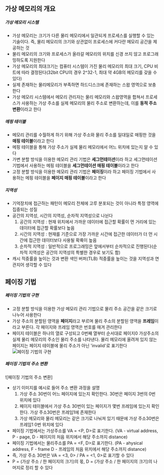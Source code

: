 ## 가상 메모리의 개요

##### 가상 메모리 시스템
- 가상 메모리는 크기가 다른 물리 메모리에서 일관되게 프로세스를 실행할 수 있는 기술이다. 즉, 물리 메모리의 크기와 상관없이 프로세스에 커다란 메모리 공간을 제공하는 것
- 물리 메모리의 크기와 프로세스가 올라갈 메모리의 위치를 신경 쓰지 않고 프로그래밍하도록 지원한다
- 가상 메모리의 최대크기는 컴퓨터 시스템이 가진 물리 메모리의 최대 크기, CPU 비트에 따라 결정된다(32bit CPU의 경우 2^32-1, 최대 약 4GB의 메모리를 갖을 수 있다)
- 실제 존재하는 물리메모리가 부족하면 하드디스크에 존재하는 스왑 영역으로 보충한다
- 가상 메모리 시스템에서 메모리 관리자는 물리 메모리와 스왑영역을 합쳐서 프로세스가 사용하는 가상 주소를 실제 메모리의 물리 주소로 변환하는데, 이를 **동적 주소 변환**이라고 한다

##### 메핑 테이블
- 메모리 관리를 수월하게 하기 위해 가상 주소와 물리 주소를 일대일로 매핑한 것을 **매핑 테이블**이라고 한다
- 메핑 테이블을 통해 가상 주소가 실제 물리 메모리에서 어느 위치에 있는지 알 수 있다
- 가변 분할 방식을 이용한 메모리 관리 기법은 **세그먼테이션**이라 하고 세그먼테이션 기법에서 사용하는 메핑 테이블을 **세그먼테이션 매핑 테이블**이라고 한다
- 고정 분할 방식을 이용한 메모리 관리 기법은 **페이징**이라 하고 페이징 기법에서 사용하는 메핑 테이블을 **페이지 매핑 테이블**이라고 한다

##### 지역성
- 기억장치에 접근하는 패턴이 메모리 전체에 고루 분포되는 것이 아니라 특정 영역에 집중되는 성질
- 공간의 지역성, 시간의 지역성, 순차적 지역성으로 나뉜다
  1) 공간의 지역성 : 현재 위치에서 가까운 데이터에 접근할 확률이 먼 거리에 있는 데이터에 접근할 확률보다 높음
  2) 시간의 지역성 : 현재를 기준으로 가장 가까운 시간에 접근한 데이터가 더 먼 시간에 접근한 데이터보다 사용될 확륙이 높음
  3) 순차적 지역성 : 일반적으로 프로그래밍은 앞에서부터 순차적으로 진행된다(순차적 지역성은 공간의 지역성의 특별한 경우로 보기도 함)
- 캐시 적중률을 높이는 것과 변환 색인 버퍼(TLB) 적중률을 높이는 것을 지역성과 연관지어 생각할 수 있다

## 페이징 기법

##### 페이징 기법의 구현
- 고정 분할 방식을 이용한 가상 메모리 관리 기법으로 물리 주소 공간을 같은 크기로 나누어 사용한다
- 가상 주소의 분할된 영역을 **페이지**라고 부르며 물리 주소의 분할된 영역을 **프레임**이라고 부른다. 각 페이지와 프레임 영역은 번호를 매겨 관리한다
- 페이지 테이블은 하나의 열로 구성되고 0번째 열부터 순서대로 페이지0 가상주소의 실제 물리 메모리의 주소인 물리 주소를 나타낸다. 물리 메모리에 올려져 있지 않는 페이지는 페이지 테이블에 물리 주소가 아닌 'invalid'로 표기한다
![페이징 기법의 구현]()

##### 페이징 기법의 주소 변환
![페이징 기법의 주소 변환]
- 상기 이미지를 예시로 들어 주소 변환 과정을 설명
  1) 가상 주소 30번이 어느 페이지에 있는지 확인한다. 30번은 페이지 3번의 0번 위치에 있다
  2) 페이지 테이블에서 가상 주소 30번이 있는 페이지가 몇번 프레임에 있는지 확인한다. 가상 주소30번은 프레임1에 존재한다
  3) 가상 메모리와 물리 메모리는 같은 크기로 나눠져 있기 때문에 가상 주소30번은 프레임1 0번 위치에 있다
- 페이징 기법에서는 가상주소를 VA = <P, D>로 표기한다. (VA - virtual address, P - page, D - 페이지의 처음 위치에서 해당 주소까지 distance)
- 페이징 기법에서는 물리주소를 PA = <F, D>로 표기한다. (PA - ahysical address, F - frame D - 프레임의 처음 위치에서 해당 주소까지 distance)
- 즉, 가상 주소 30번은 VA = <3, 0> / PA = <1, 0>로 표기할 수 있다
- P = (가상 주소 / 한 페이지의 크기)의 몫, D = (가상 주소 / 한 페이지의 크기)의 나머지로 정리 할 수 있다
